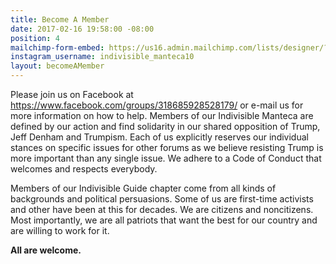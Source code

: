 ```yaml
---
title: Become A Member
date: 2017-02-16 19:58:00 -08:00
position: 4
mailchimp-form-embed: https://us16.admin.mailchimp.com/lists/designer/?id=66353
instagram_username: indivisible_manteca10
layout: becomeAMember
---
```


Please join us on Facebook at https://www.facebook.com/groups/318685928528179/ or e-mail us for more information on how to help.
Members of our Indivisible Manteca are defined by our action and find solidarity in our shared opposition of Trump, Jeff Denham and Trumpism. Each of us explicitly reserves our individual stances on specific issues for other forums as we believe resisting Trump is more important than any single issue. We adhere to a Code of Conduct that welcomes and respects everybody.

Members of our Indivisible Guide chapter come from all kinds of backgrounds and political persuasions. Some of us are first-time activists and other have been at this for decades. We are citizens and noncitizens. Most importantly, we are all patriots that want the best for our country and are willing to work for it.

**All are welcome.**
